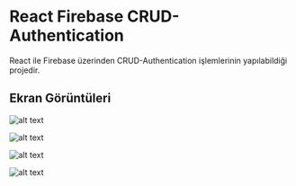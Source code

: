 # React Firebase CRUD-Authentication 

React ile Firebase üzerinden CRUD-Authentication işlemlerinin yapılabildiği projedir.

## Ekran Görüntüleri

 ![alt text](https://i.hizliresim.com/96w1esr.png)
 
  ![alt text](https://i.hizliresim.com/82276sk.png)

 ![alt text](https://i.hizliresim.com/tv5y4rd.png)

 ![alt text](https://i.hizliresim.com/po1ait7.png)


